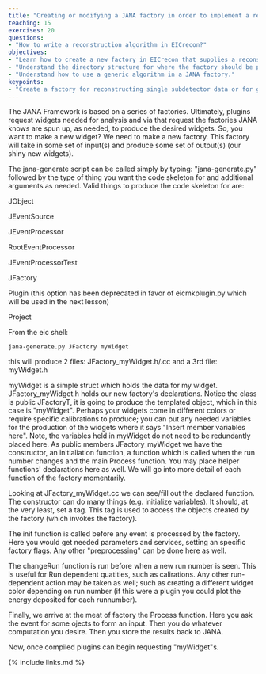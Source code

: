 ```yaml
---
title: "Creating or modifying a JANA factory in order to implement a reconstruction algorithm"
teaching: 15
exercises: 20
questions:
- "How to write a reconstruction algorithm in EICrecon?"
objectives:
- "Learn how to create a new factory in EICrecon that supplies a reconstruction algorithm for all to use."
- "Understand the directory structure for where the factory should be placed in the source tree."
- "Understand how to use a generic algorithm in a JANA factory."
keypoints:
- "Create a factory for reconstructing single subdetector data or for global reconstruction."
---
```

The JANA Framework is based on a series of factories.  Ultimately, plugins request widgets needed for analysis and via that request the factories JANA knows are spun up, as needed, to produce the desired widgets.
So, you want to make a new widget? We need to make a new factory.  This factory will take in some set of input(s) and produce some set of output(s) (our shiny new widgets).

The jana-generate script can be called simply by typing: "jana-generate.py" followed by the type of thing you want the code skeleton for and additional arguments as needed. Valid things to produce the code skeleton for are:

JObject

JEventSource

JEventProcessor

RootEventProcessor

JEventProcessorTest

JFactory

Plugin (this option has been deprecated in favor of eicmkplugin.py which will be used in the next lesson)

Project

From the eic shell: 
~~~
jana-generate.py JFactory myWidget
~~~

this will produce 2 files: JFactory_myWidget.h/.cc and a 3rd file: myWidget.h

myWidget is a simple struct which holds the data for my widget. JFactory_myWidget.h holds our new factory's declarations.  Notice the class is public JFactoryT, it is going to produce the templated object, which in this case is "myWidget".  Perhaps your widgets come in different colors or require specific calibrations to produce; you can put any needed variables for the production of the widgets where it says "Insert member variables here". Note,  the variables held in myWidget do not need to be redundantly placed here. As public members JFactory_myWidget we have the constructor, an initialiation function, a function which is called when the run number changes and the main Process function.  You may place helper functions' declarations here as well. We will go into more detail of each function of the factory momentarily.

Looking at JFactory_myWidget.cc we can see/fill out the declared function.  The constructor can do many things (e.g. initialize variables). It should, at the very least, set a tag.  This tag is used to access the objects created by the factory (which invokes the factory).

The init function is called before any event is processed by the factory.  Here you would get needed parameters and services, setting an specific factory flags.  Any other "preprocessing" can be done here as well.

The changeRun function is run before when a new run number is seen.  This is useful for Run dependent quatities, such as calirations.  Any other run-dependent action may be taken as well; such as creating a different widget color depending on run number (if this were a plugin you could plot the energy deposited for each runnumber).

Finally, we arrive at the meat of factory the Process function.  Here you ask the event for some ojects to form an input.  Then you do whatever computation you desire.  Then you store the results back to JANA.  

Now, once compiled plugins can begin requesting "myWidget"s.



{% include links.md %}
